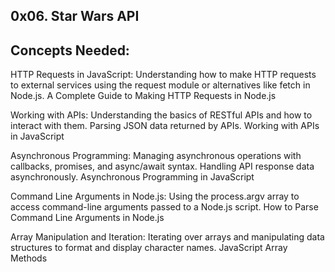0x06. Star Wars API
----

Concepts Needed:
----
HTTP Requests in JavaScript:
Understanding how to make HTTP requests to external services using the request module or alternatives like fetch in Node.js.
A Complete Guide to Making HTTP Requests in Node.js

Working with APIs:
Understanding the basics of RESTful APIs and how to interact with them.
Parsing JSON data returned by APIs.
Working with APIs in JavaScript

Asynchronous Programming:
Managing asynchronous operations with callbacks, promises, and async/await syntax.
Handling API response data asynchronously.
Asynchronous Programming in JavaScript

Command Line Arguments in Node.js:
Using the process.argv array to access command-line arguments passed to a Node.js script.
How to Parse Command Line Arguments in Node.js

Array Manipulation and Iteration:
Iterating over arrays and manipulating data structures to format and display character names.
JavaScript Array Methods
